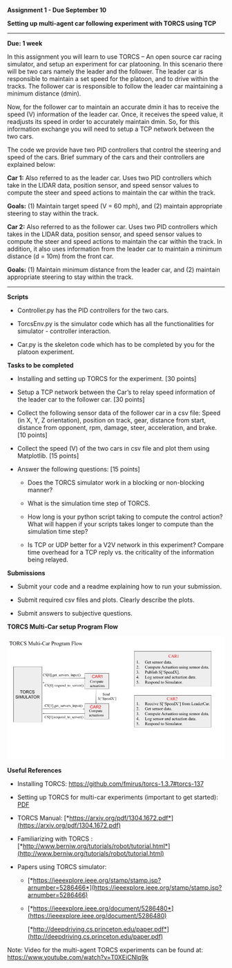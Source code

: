 **Assignment 1 - Due September 10**

**Setting up multi-agent car following experiment with TORCS using TCP**

******************

**Due: 1 week**

In this assignment you will learn to use TORCS – An open source car
racing simulator, and setup an experiment for car platooning. In this
scenario there will be two cars namely the leader and the follower. The
leader car is responsible to maintain a set speed for the platoon, and
to drive within the tracks. The follower car is responsible to follow
the leader car maintaining a minimum distance (dmin).

Now, for the follower car to maintain an accurate dmin it has to receive
the speed (V) information of the leader car. Once, it receives the speed
value, it readjusts its speed in order to accurately maintain dmin. So,
for this information exchange you will need to setup a TCP network
between the two cars.

The code we provide have two PID controllers that control
the steering and speed of the cars. Brief summary of the cars and their
controllers are explained below:

**Car 1:** Also referred to as the leader car. Uses two PID controllers
which take in the LIDAR data, position sensor, and speed sensor values
to compute the steer and speed actions to maintain the car within the
track.

**Goals:** (1) Maintain target speed (V = 60 mph), and (2) maintain
appropriate steering to stay within the track.

**Car 2:** Also referred to as the follower car. Uses two PID
controllers which takes in the LIDAR data, position sensor, and speed
sensor values to compute the steer and speed actions to maintain the car
within the track. In addition, it also uses information from the leader
car to maintain a minimum distance (d = 10m) from the front car.

**Goals:** (1) Maintain minimum distance from the leader car, and (2)
maintain appropriate steering to stay within the track.

*****

**Scripts** 
-   Controller.py has the PID controllers for the two cars.

-   TorcsEnv.py is the simulator code which has all the functionalities for simulator - controller interaction.

-   Car.py is the skeleton code which has to be completed by you for the platoon experiment.

**Tasks to be completed**

-   Installing and setting up TORCS for the experiment. \[30 points\]

-   Setup a TCP network between the Car’s to relay speed information of
    the leader car to the follower car. \[30 points\]

-   Collect the following sensor data of the follower car in a csv file: Speed (in X,
    Y, Z orientation), position on track, gear, distance from start,
    distance from opponent, rpm, damage, steer, acceleration, and brake.
    \[10 points\]

-   Collect the speed (V) of the two cars in csv file and plot them
    using Matplotlib. \[15 points\]

-   Answer the following questions: \[15 points\]

    -   Does the TORCS simulator work in a blocking or non-blocking
        manner?

    -   What is the simulation time step of TORCS.

    -   How long is your python script taking to compute the control
        action? What will happen if your scripts takes longer to compute
        than the simulation time step?

    -   Is TCP or UDP better for a V2V network in this experiment?
        Compare time overhead for a TCP reply vs. the criticality of the
        information being relayed.

**Submissions**

-   Submit your code and a readme explaining how to run your submission.

-   Submit required csv files and plots. Clearly describe the plots. 

-   Submit answers to subjective questions.

**TORCS Multi-Car setup Program Flow**

![Program Flow](https://github.com/vu-resilient-distributed-systems/assignment-1-fall-19/blob/master/ProgramFlow.png)

**Useful References**

-   Installing TORCS: https://github.com/fmirus/torcs-1.3.7#torcs-137

-   Setting up TORCS for multi-car experiments (important to get started): [PDF](https://github.com/vu-resilient-distributed-systems/assignment-1-fall-19/blob/master/Setting%20Up%20Multi-Car%20Experiments%20with%20TORCS.pdf)

-   TORCS Manual:
    [*https://arxiv.org/pdf/1304.1672.pdf*](https://arxiv.org/pdf/1304.1672.pdf)

-   Familiarizing with TORCS :
    [*http://www.berniw.org/tutorials/robot/tutorial.html*](http://www.berniw.org/tutorials/robot/tutorial.html)

-   Papers using TORCS simulator:

    -   [*https://ieeexplore.ieee.org/stamp/stamp.jsp?arnumber=5286466*](https://ieeexplore.ieee.org/stamp/stamp.jsp?arnumber=5286466)

    -   [*https://ieeexplore.ieee.org/document/5286480*](https://ieeexplore.ieee.org/document/5286480)

        [*http://deepdriving.cs.princeton.edu/paper.pdf*](http://deepdriving.cs.princeton.edu/paper.pdf)

Note: Video for the multi-agent TORCS experiments can be found at:
<https://www.youtube.com/watch?v=T0XEiCNlq9k>
